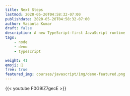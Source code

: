 ```yaml
---
title: Next Steps
lastmod: 2020-05-20T04:58:32-07:00
publishdate: 2020-05-20T04:58:32-07:00
author: Vasanta Kumar
draft: false
description: A new TypeScript-first JavaScript runtime
tags: 
    - node
    - deno
    - typescript

weight: 41
emoji: 🦕
free: true
featured_img: courses/javascript/img/deno-featured.png
---
```


{{< youtube F0G9lZ7gecE >}}
